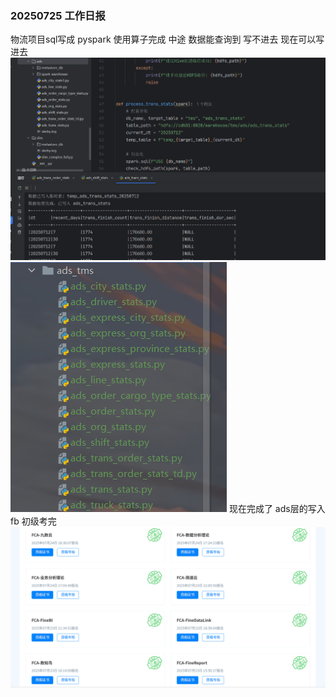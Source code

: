### 20250725 工作日报

物流项目sql写成 pyspark 使用算子完成
中途 数据能查询到 写不进去 
现在可以写进去
![img.png](img/imgs6/img.png)
![img_1.png](img/imgs6/img_1.png)
现在完成了 ads层的写入
fb 初级考完
![img.png](img/imgs6/img2.png)
